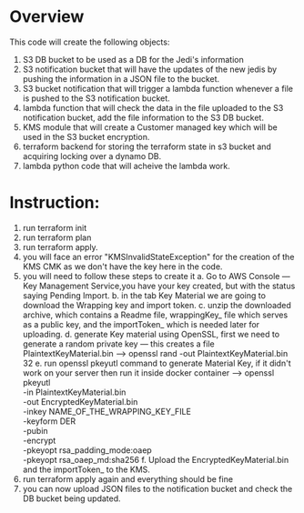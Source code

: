 # Overview

This code will create the following objects:
1. S3 DB bucket to be used as a DB for the Jedi's information
2. S3 notification bucket that will have the updates of the new jedis by pushing the information in a JSON file to the bucket.
3. S3 bucket notification that will trigger a lambda function whenever a file is pushed to the S3 notification bucket.
4. lambda function that will check the data in the file uploaded to the S3 notification bucket, add the file information to the S3 DB bucket.
5. KMS module that will create a Customer managed key which will be used in the S3 bucket encryption.
6. terraform backend for storing the terraform state in s3 bucket and acquiring locking over a dynamo DB.
7. lambda python code that will acheive the lambda work.

# Instruction:

1. run terraform init
2. run terraform plan
3. run terraform apply.
4. you will face an error "KMSInvalidStateException" for the creation of the KMS CMK as we don't have the key here in the code.
5. you will need to follow these steps to create it
     a. Go to AWS Console — Key Management Service,you have your key created, but with the status saying Pending Import.
     b. in the tab Key Material we are going to download the Wrapping key and import token.
     c. unzip the downloaded archive, which contains a Readme file, wrappingKey_ file which serves as a public key, and the importToken_ which is needed later for uploading.
     d. generate Key material using OpenSSL, first we need to generate a random private key — this creates a file PlaintextKeyMaterial.bin
        -->  openssl rand -out PlaintextKeyMaterial.bin 32
     e. run openssl pkeyutl command to generate Material Key, if it didn't work on your server then run it inside docker container
        -->  openssl pkeyutl \
             -in PlaintextKeyMaterial.bin \
             -out EncryptedKeyMaterial.bin \
             -inkey NAME_OF_THE_WRAPPING_KEY_FILE \
             -keyform DER \
             -pubin \
             -encrypt \
             -pkeyopt rsa_padding_mode:oaep \
             -pkeyopt rsa_oaep_md:sha256
     f. Upload the EncryptedKeyMaterial.bin and the importToken_ to the KMS.
6. run terraform apply again and everything should be fine
7. you can now upload JSON files to the notification bucket and check the DB bucket being updated.  
   
   

